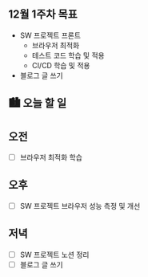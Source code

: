 ## 12월 1주차 목표

- SW 프로젝트 프론트
  - 브라우저 최적화
  - 테스트 코드 학습 및 적용
  - CI/CD 학습 및 적용
- 블로그 글 쓰기

## 🏙️ 오늘 할 일

## 오전

- [ ] 브라우저 최적화 학습

## 오후

- [ ] SW 프로젝트 브라우저 성능 측정 및 개선

## 저녁

- [ ] SW 프로젝트 노션 정리
- [ ] 블로그 글 쓰기
